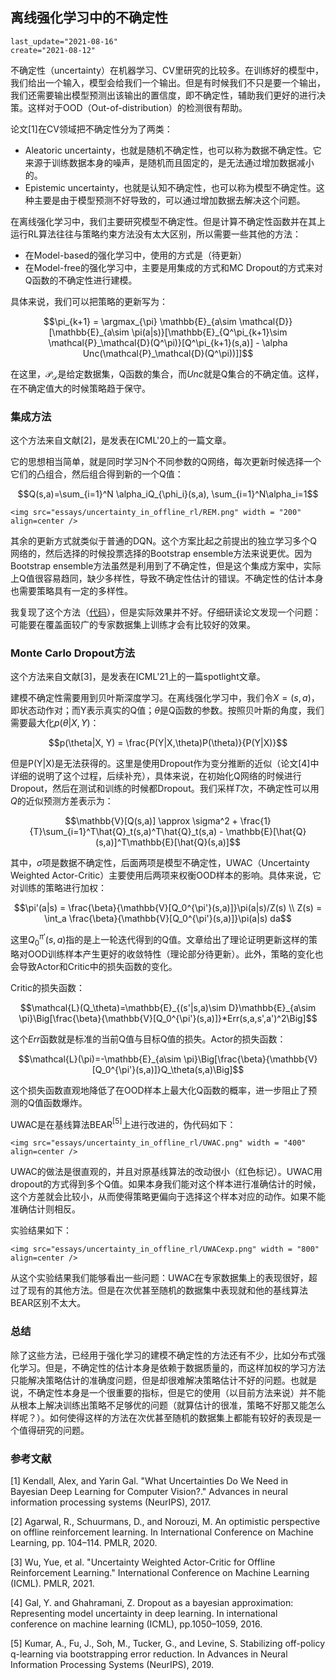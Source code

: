 ## 离线强化学习中的不确定性

```@blog_meta
last_update="2021-08-16"
create="2021-08-12"
```

不确定性（uncertainty）在机器学习、CV里研究的比较多。在训练好的模型中，我们给出一个输入，模型会给我们一个输出。但是有时候我们不只是要一个输出，我们还需要输出模型预测出该输出的置信度，即不确定性，辅助我们更好的进行决策。这样对于OOD（Out-of-distribution）的检测很有帮助。

论文[1]在CV领域把不确定性分为了两类：
- Aleatoric uncertainty，也就是随机不确定性，也可以称为数据不确定性。它来源于训练数据本身的噪声，是随机而且固定的，是无法通过增加数据减小的。
- Epistemic uncertainty，也就是认知不确定性，也可以称为模型不确定性。这种主要是由于模型预测不好导致的，可以通过增加数据去解决这个问题。

在离线强化学习中，我们主要研究模型不确定性。但是计算不确定性函数并在其上运行RL算法往往与策略约束方法没有太大区别，所以需要一些其他的方法：
- 在Model-based的强化学习中，使用的方式是（待更新）
- 在Model-free的强化学习中，主要是用集成的方式和MC Dropout的方式来对Q函数的不确定性进行建模。

具体来说，我们可以把策略的更新写为：

$$\pi_{k+1} = \argmax_{\pi} \mathbb{E}_{a\sim \mathcal{D}}[\mathbb{E}_{a\sim \pi(a|s)}[\mathbb{E}_{Q^\pi_{k+1}\sim \mathcal{P}_\mathcal{D}(Q^\pi)}[Q^\pi_{k+1}(s,a)] - \alpha Unc(\mathcal{P}_\mathcal{D}(Q^\pi))]]$$

在这里，$\mathcal{P}_\mathcal{D}$是给定数据集，Q函数的集合，而$Unc$就是Q集合的不确定值。这样，在不确定值大的时候策略趋于保守。

### 集成方法

这个方法来自文献[2]，是发表在ICML'20上的一篇文章。

它的思想相当简单，就是同时学习N个不同参数的Q网络，每次更新时候选择一个它们的凸组合，然后组合得到新的一个Q值：

$$Q(s,a)=\sum_{i=1}^N \alpha_iQ_{\phi_i}(s,a), \sum_{i=1}^N\alpha_i=1$$

```@raw html
<img src="essays/uncertainty_in_offline_rl/REM.png" width = "200" align=center />
```

其余的更新方式就类似于普通的DQN。这个方案比起之前提出的独立学习多个Q网络的，然后选择的时候投票选择的Bootstrap ensemble方法来说更优。因为Bootstrap ensemble方法虽然是利用到了不确定性，但是这个集成方案中，实际上Q值很容易趋同，缺少多样性，导致不确定性估计的错误。不确定性的估计本身也需要策略具有一定的多样性。

我复现了这个方法（[代码](https://github.com/JuliaReinforcementLearning/ReinforcementLearning.jl/blob/master/src/ReinforcementLearningZoo/src/algorithms/dqns/rem_dqn.jl)），但是实际效果并不好。仔细研读论文发现一个问题：可能要在覆盖面较广的专家数据集上训练才会有比较好的效果。

### Monte Carlo Dropout方法

这个方法来自文献[3]，是发表在ICML'21上的一篇spotlight文章。

建模不确定性需要用到贝叶斯深度学习。在离线强化学习中，我们令$X=(s,a)$，即状态动作对；而Y表示真实的Q值；$\theta$是Q函数的参数。按照贝叶斯的角度，我们需要最大化$p(\theta|X,Y)$：

$$p(\theta|X, Y) = \frac{P(Y|X,\theta)P(\theta)}{P(Y|X)}$$

但是P(Y|X)是无法获得的。这里是使用Dropout作为变分推断的近似（论文[4]中详细的说明了这个过程，后续补充），具体来说，在初始化Q网络的时候进行Dropout，然后在测试和训练的时候都Dropout。我们采样$T$次，不确定性可以用$Q$的近似预测方差表示为：

$$\mathbb{V}[Q(s,a)] \approx \sigma^2 + \frac{1}{T}\sum_{i=1}^T\hat{Q}_t(s,a)^T\hat{Q}_t(s,a) - \mathbb{E}[\hat{Q}(s,a)]^T\mathbb{E}[\hat{Q}(s,a)]$$

其中，$\sigma$项是数据不确定性，后面两项是模型不确定性，UWAC（Uncertainty Weighted Actor-Critic）主要使用后两项来权衡OOD样本的影响。具体来说，它对训练的策略进行加权：

$$\pi'(a|s) = \frac{\beta}{\mathbb{V}[Q_0^{\pi'}(s,a)]}\pi(a|s)/Z(s) \\
Z(s) = \int_a \frac{\beta}{\mathbb{V}[Q_0^{\pi'}(s,a)]}\pi(a|s) da$$

这里$Q_0^{\pi'}(s,a)$指的是上一轮迭代得到的Q值。文章给出了理论证明更新这样的策略对OOD训练样本产生更好的收敛特性（理论部分待更新）。此外，策略的变化也会导致Actor和Critic中的损失函数的变化。

Critic的损失函数：

$$\mathcal{L}(Q_\theta)=\mathbb{E}_{(s'|s,a)\sim D}\mathbb{E}_{a\sim \pi}\Big[\frac{\beta}{\mathbb{V}[Q_0^{\pi'}(s,a)]}*Err(s,a,s',a')^2\Big]$$

这个$Err$函数就是标准的当前Q值与目标Q值的损失。Actor的损失函数：

$$\mathcal{L}(\pi)=-\mathbb{E}_{a\sim \pi}\Big[\frac{\beta}{\mathbb{V}[Q_0^{\pi'}(s,a)]}Q_\theta(s,a)\Big]$$

这个损失函数直观地降低了在OOD样本上最大化Q函数的概率，进一步阻止了预测的Q值函数爆炸。

UWAC是在基线算法BEAR$^{[5]}$上进行改进的，伪代码如下：

```@raw html
<img src="essays/uncertainty_in_offline_rl/UWAC.png" width = "400" align=center />
```

UWAC的做法是很直观的，并且对原基线算法的改动很小（红色标记）。UWAC用dropout的方式得到多个Q值。如果本身我们能对这个样本进行准确估计的时候，这个方差就会比较小，从而使得策略更偏向于选择这个样本对应的动作。如果不能准确估计则相反。

实验结果如下：

```@raw html
<img src="essays/uncertainty_in_offline_rl/UWACexp.png" width = "800" align=center />
```

从这个实验结果我们能够看出一些问题：UWAC在专家数据集上的表现很好，超过了现有的其他方法。但是在次优甚至随机的数据集中表现就和他的基线算法BEAR区别不太大。

### 总结

除了这些方法，已经用于强化学习的建模不确定性的方法还有不少，比如分布式强化学习。但是，不确定性的估计本身是依赖于数据质量的，而这样加权的学习方法只能解决策略估计的准确度问题，但是却很难解决策略估计不好的问题。也就是说，不确定性本身是一个很重要的指标，但是它的使用（以目前方法来说）并不能从根本上解决训练出策略不足够优的问题（就算估计的很准，策略不好那又能怎么样呢？）。如何使得这样的方法在次优甚至随机的数据集上都能有较好的表现是一个值得研究的问题。

### 参考文献

[1] Kendall, Alex, and Yarin Gal. "What Uncertainties Do We Need in Bayesian Deep Learning for Computer Vision?." Advances in neural information processing systems (NeurIPS), 2017.

[2] Agarwal, R., Schuurmans, D., and Norouzi, M. An optimistic perspective on offline reinforcement learning. In International Conference on Machine Learning, pp. 104–114. PMLR, 2020.

[3] Wu, Yue, et al. "Uncertainty Weighted Actor-Critic for Offline Reinforcement Learning." International Conference on Machine Learning (ICML). PMLR, 2021.

[4] Gal, Y. and Ghahramani, Z. Dropout as a bayesian approximation: Representing model uncertainty in deep learning. In international conference on machine learning (ICML), pp.1050–1059, 2016.

[5] Kumar, A., Fu, J., Soh, M., Tucker, G., and Levine, S. Stabilizing off-policy q-learning via bootstrapping error reduction. In Advances in Neural Information Processing Systems (NeurIPS), 2019.